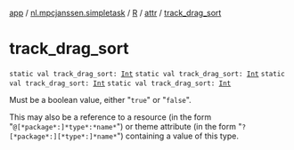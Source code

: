 [app](../../../index.md) / [nl.mpcjanssen.simpletask](../../index.md) / [R](../index.md) / [attr](index.md) / [track_drag_sort](.)

# track_drag_sort

`static val track_drag_sort: `[`Int`](https://kotlinlang.org/api/latest/jvm/stdlib/kotlin/-int/index.html)
`static val track_drag_sort: `[`Int`](https://kotlinlang.org/api/latest/jvm/stdlib/kotlin/-int/index.html)
`static val track_drag_sort: `[`Int`](https://kotlinlang.org/api/latest/jvm/stdlib/kotlin/-int/index.html)
`static val track_drag_sort: `[`Int`](https://kotlinlang.org/api/latest/jvm/stdlib/kotlin/-int/index.html)

Must be a boolean value, either "`true`" or "`false`".

This may also be a reference to a resource (in the form "`@[*package*:]*type*:*name*`") or theme attribute (in the form "`?[*package*:][*type*:]*name*`") containing a value of this type.

